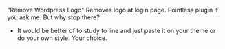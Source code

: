 "Remove Wordpress Logo"
Removes logo at login page. Pointless plugin if you ask me. But why stop there?
 * It would be better of to study to line and just paste it on your theme or do your own style. Your choice.